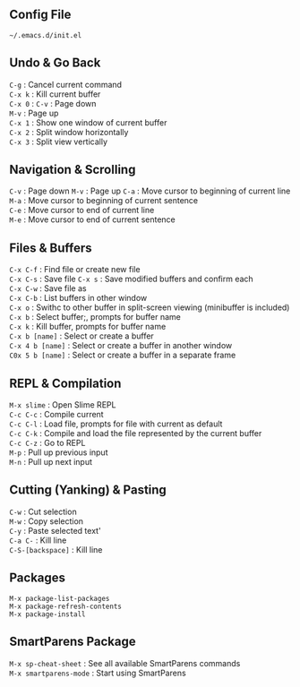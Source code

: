 ## Config File
`~/.emacs.d/init.el`

## Undo & Go Back ##
`C-g` : Cancel current command \
`C-x k` : Kill current buffer \
`C-x 0` : 
`C-v` : Page down \
`M-v` : Page up \
`C-x 1` : Show one window of current buffer \
`C-x 2` : Split window horizontally \
`C-x 3` : Split view vertically 

## Navigation & Scrolling
`C-v` : Page down
`M-v` : Page up
`C-a` : Move cursor to beginning of current line \
`M-a` : Move cursor to beginning of current sentence \
`C-e` : Move cursor to end of current line \
`M-e` : Move cursor to end of current sentence

## Files & Buffers ##
`C-x C-f` : Find file or create new file \
`C-x C-s` : Save file
`C-x s` : Save modified buffers and confirm each \
`C-x C-w` : Save file as \
`C-x C-b` : List buffers in other window \
`C-x o` : Swithc to other buffer in split-screen viewing (minibuffer is included) \
`C-x b` : Select buffer;, prompts for buffer name \
`C-x k` : Kill buffer, prompts for buffer name \
`C-x b [name]` : Select or create a buffer \
`C-x 4 b [name]` : Select or create a buffer in another window \
`C0x 5 b [name]` : Select or create a buffer in a separate frame 

## REPL & Compilation ##
`M-x slime` : Open Slime REPL \
`C-c C-c` : Compile current \
`C-c C-l` : Load file, prompts for file with current as default \
`C-c C-k` : Compile and load the file represented by the current buffer \
`C-c C-z` : Go to REPL \
`M-p` : Pull up previous input \
`M-n` : Pull up next input 

## Cutting (Yanking) & Pasting ##
`C-w` : Cut selection \
`M-w` : Copy selection \
`C-y` : Paste selected text' \
`C-a C-` : Kill line \
`C-S-[backspace]` : Kill line

## Packages
`M-x package-list-packages` \
`M-x package-refresh-contents` \
`M-x package-install`

## SmartParens Package
`M-x sp-cheat-sheet` : See all available SmartParens commands \
`M-x smartparens-mode` : Start using SmartParens


